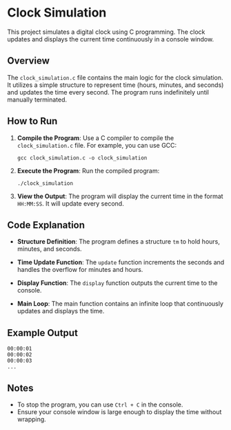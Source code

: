 # Clock Simulation

This project simulates a digital clock using C programming. The clock updates and displays the current time continuously in a console window.

## Overview

The `clock_simulation.c` file contains the main logic for the clock simulation. It utilizes a simple structure to represent time (hours, minutes, and seconds) and updates the time every second. The program runs indefinitely until manually terminated.

## How to Run

1. **Compile the Program**: Use a C compiler to compile the `clock_simulation.c` file. For example, you can use GCC:
   ```
   gcc clock_simulation.c -o clock_simulation
   ```

2. **Execute the Program**: Run the compiled program:
   ```
   ./clock_simulation
   ```

3. **View the Output**: The program will display the current time in the format `HH:MM:SS`. It will update every second.

## Code Explanation

- **Structure Definition**: The program defines a structure `tm` to hold hours, minutes, and seconds.
  
- **Time Update Function**: The `update` function increments the seconds and handles the overflow for minutes and hours.

- **Display Function**: The `display` function outputs the current time to the console.

- **Main Loop**: The main function contains an infinite loop that continuously updates and displays the time.

## Example Output

```
00:00:01
00:00:02
00:00:03
...
```

## Notes

- To stop the program, you can use `Ctrl + C` in the console.
- Ensure your console window is large enough to display the time without wrapping.